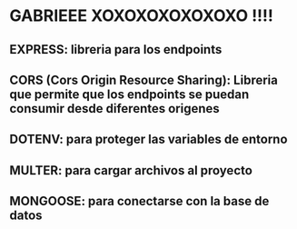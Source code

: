 # GABRIEEE XOXOXOXOXOXOXO !!!!

## EXPRESS: libreria para los endpoints

## CORS (Cors Origin Resource Sharing): Libreria que permite que los endpoints se puedan consumir desde diferentes origenes

## DOTENV: para proteger las variables de entorno

## MULTER: para cargar archivos al proyecto

## MONGOOSE: para conectarse con la base de datos
